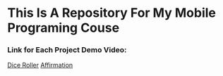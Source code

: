 # This Is A Repository For My Mobile Programing Couse

### Link for Each Project Demo Video:
[Dice Roller](https://youtu.be/V9HnoTguZuE)
[Affirmation](https://youtu.be/gh7csHk2GTY)
